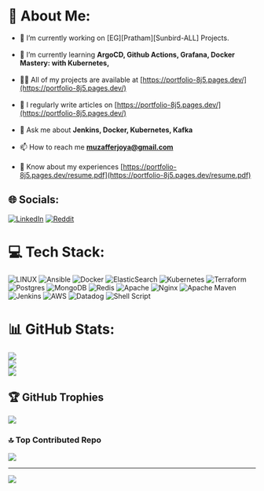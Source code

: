 # 💫 About Me:
- 🔭 I’m currently working on [EG][Pratham][Sunbird-ALL] Projects.<br><br> 
- 🌱 I’m currently learning **ArgoCD, Github Actions, Grafana, Docker Mastery: with Kubernetes,**<br><br> 
- 👨‍💻 All of my projects are available at [https://portfolio-8j5.pages.dev/](https://portfolio-8j5.pages.dev/)<br><br> 
- 📝 I regularly write articles on [https://portfolio-8j5.pages.dev/](https://portfolio-8j5.pages.dev/)<br><br> 
- 💬 Ask me about **Jenkins, Docker, Kubernetes, Kafka**<br><br> 
- 📫 How to reach me **muzafferjoya@gmail.com**<br><br> 
- 📄 Know about my experiences [https://portfolio-8j5.pages.dev/resume.pdf](https://portfolio-8j5.pages.dev/resume.pdf)


## 🌐 Socials:
[![LinkedIn](https://img.shields.io/badge/LinkedIn-%230077B5.svg?logo=linkedin&logoColor=white)](https://linkedin.com/in/muzaffarjoya) [![Reddit](https://img.shields.io/badge/Reddit-%23FF4500.svg?logo=Reddit&logoColor=white)](https://reddit.com/user/muzaffar-khan) 

# 💻 Tech Stack:
![LINUX](https://img.shields.io/badge/Linux-FCC624?style=for-the-badge&logo=linux&logoColor=black) ![Ansible](https://img.shields.io/badge/ansible-%231A1918.svg?style=for-the-badge&logo=ansible&logoColor=white) ![Docker](https://img.shields.io/badge/docker-%230db7ed.svg?style=for-the-badge&logo=docker&logoColor=white) ![ElasticSearch](https://img.shields.io/badge/-ElasticSearch-005571?style=for-the-badge&logo=elasticsearch) ![Kubernetes](https://img.shields.io/badge/kubernetes-%23326ce5.svg?style=for-the-badge&logo=kubernetes&logoColor=white) ![Terraform](https://img.shields.io/badge/terraform-%235835CC.svg?style=for-the-badge&logo=terraform&logoColor=white) ![Postgres](https://img.shields.io/badge/postgres-%23316192.svg?style=for-the-badge&logo=postgresql&logoColor=white) ![MongoDB](https://img.shields.io/badge/MongoDB-%234ea94b.svg?style=for-the-badge&logo=mongodb&logoColor=white) ![Redis](https://img.shields.io/badge/redis-%23DD0031.svg?style=for-the-badge&logo=redis&logoColor=white) ![Apache](https://img.shields.io/badge/apache-%23D42029.svg?style=for-the-badge&logo=apache&logoColor=white) ![Nginx](https://img.shields.io/badge/nginx-%23009639.svg?style=for-the-badge&logo=nginx&logoColor=white) ![Apache Maven](https://img.shields.io/badge/Apache%20Maven-C71A36?style=for-the-badge&logo=Apache%20Maven&logoColor=white) ![Jenkins](https://img.shields.io/badge/jenkins-%232C5263.svg?style=for-the-badge&logo=jenkins&logoColor=white) ![AWS](https://img.shields.io/badge/AWS-%23FF9900.svg?style=for-the-badge&logo=amazon-aws&logoColor=white) ![Datadog](https://img.shields.io/badge/datadog-%23632CA6.svg?style=for-the-badge&logo=datadog&logoColor=white) ![Shell Script](https://img.shields.io/badge/shell_script-%23121011.svg?style=for-the-badge&logo=gnu-bash&logoColor=white)
# 📊 GitHub Stats:
![](https://github-readme-stats.vercel.app/api?username=muzafferjoya&theme=vue-dark&hide_border=false&include_all_commits=false&count_private=false)<br/>
![](https://github-readme-streak-stats.herokuapp.com/?user=muzafferjoya&theme=vue-dark&hide_border=false)<br/>
![](https://github-readme-stats.vercel.app/api/top-langs/?username=muzafferjoya&theme=vue-dark&hide_border=false&include_all_commits=false&count_private=false&layout=compact)

## 🏆 GitHub Trophies
![](https://github-profile-trophy.vercel.app/?username=muzafferjoya&theme=radical&no-frame=false&no-bg=true&margin-w=4)

### 🔝 Top Contributed Repo
![](https://github-contributor-stats.vercel.app/api?username=muzafferjoya&limit=5&theme=dark&combine_all_yearly_contributions=true)

---
[![](https://visitcount.itsvg.in/api?id=muzafferjoya&icon=0&color=0)](https://visitcount.itsvg.in)

<!-- Proudly created with GPRM ( https://gprm.itsvg.in ) -->
